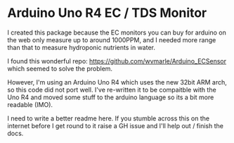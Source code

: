 # Arduino Uno R4 EC / TDS Monitor

I created this package because the EC monitors you can buy for arduino on the web only measure 
up to around 1000PPM, and I needed more range than that to measure hydroponic nutrients
in water. 

I found this wonderful repo: https://github.com/wvmarle/Arduino_ECSensor which seemed to solve
the problem.

However, I'm using an Arduino Uno R4 which uses the new 32bit ARM arch, so this code did not port well.
I've re-written it to be compaitble with the Uno R4 and moved some stuff to the arduino language so its 
a bit more readable (IMO).

I need to write a better readme here. If you stumble across this on the internet before I get round to 
it raise a GH issue and I'll help out / finish the docs.
